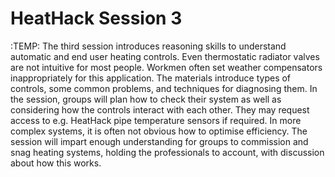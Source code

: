 # HeatHack Session 3

:TEMP:
The third session introduces reasoning skills to understand automatic and end user heating controls. Even thermostatic
radiator valves are not intuitive for most people. Workmen often set weather compensators inappropriately for this
application. The materials introduce types of controls, some common problems, and techniques for diagnosing them. In
the session, groups will plan how to check their system as well as considering how the controls interact with each other.
They may request access to e.g. HeatHack pipe temperature sensors if required. In more complex systems, it is often not
obvious how to optimise efficiency. The session will impart enough understanding for groups to commission and snag
heating systems, holding the professionals to account, with discussion about how this works.

```{tableofcontents}
```
